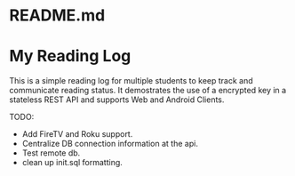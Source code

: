 # README.md
#
# My Reading Log

This is a simple reading log for multiple students to keep track and communicate reading status. It demostrates the use of a encrypted key in a stateless REST API and supports Web and Android Clients. 


TODO:

* Add FireTV and Roku support.
* Centralize DB connection information at the api. 
* Test remote db. 
* clean up init.sql formatting.
